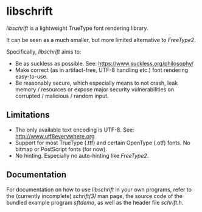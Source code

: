 libschrift
==========
*libschrift* is a lightweight TrueType font rendering library.

It can be seen as a much smaller, but more limited alternative to *FreeType2*.

Specifically, *libschrift* aims to:
- Be as suckless as possible.
  See: <https://www.suckless.org/philosophy/>
- Make correct (as in artifact-free, UTF-8 handling etc.)
  font rendering easy-to-use.
- Be reasonably secure, which especially means to not crash,
  leak memory / resources or expose major security
  vulnerabilities on corrupted / malicious / random input.

Limitations
-----------
- The only available text encoding is UTF-8.
  See: <http://www.utf8everywhere.org>
- Support for most TrueType (.ttf) and certain OpenType (.otf) fonts.
  No bitmap or PostScript fonts (for now).
- No hinting. Especially no auto-hinting like *FreeType2*.

Documentation
-------------
For documentation on how to use *libschrift* in your own programs,
refer to the (currently incomplete) *schrift(3)* man page,
the source code of the bundled example program *sftdemo*,
as well as the header file *schrift.h*.
